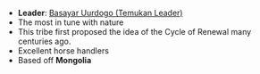- **Leader**: [Basayar Uurdogo (Temukan Leader)](Basayar%20Uurdogo%20(Temukan%20Leader).md)
- The most in tune with nature
- This tribe first proposed the idea of the Cycle of Renewal many centuries ago.
- Excellent horse handlers
- Based off **Mongolia**